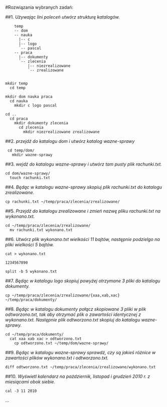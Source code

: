 #Rozwiązania wybranych zadań:

##1. *Używając lini poleceń utwórz strukturę katalogów.*

        temp
        -- dom
        -- nauka
          |-- c
          |-- logo
          `-- pascal
        -- praca
          |-- dokumenty
          `-- zlecenia
              |-- niezrealizowane
              `-- zrealizowane


    mkdir temp
      cd temp

    mkdir dom nauka praca
      cd nauka
        mkdir c logo pascal

    cd ..
      cd praca
        mkdir dokumenty zlecenia
          cd zlecenia
            mkdir niezrealizowane zrealizowane


##2. *przejdź do katalogu _dom_ i utwórz katalog _wazne-sprawy_*
    
     cd temp/dom/
       mkdir wazne-sprawy

##3. *wejdź do katalogu wazne-sprawy i utwórz tam pusty plik rachunki.txt.*

    cd dom/wazne-sprawy/
      touch rachunki.txt

##4. *Będąc w katalogu wazne-sprawy skopiuj plik rachunki.txt do katalogu zrealizowane.*

    cp rachunki.txt ~/temp/praca/zlecenia/zrealizowane/

##5. *Przejdź do katalogu zrealizowane i zmień nazwę pliku rachunki.txt na wykonano.txt.*

    cd ~/temp/praca/zlecenia/zrealizowane/
      mv rachunki.txt wykonano.txt

##6. *Utwórz plik wykonano.txt wielkości 11 bajtów, następnie podzielgo na pliki wielkości 5 bajtów.*

    cat > wykonano.txt

    1234567890

    split -b 5 wykonano.txt

##7. *Będąc w katalogu _logo_ skopiuj powyżej otrzymane 3 pliki do katalogu dokumenty.*

    cp ~/temp/praca/zlecenia/zrealizowane/{xaa,xab,xac} ~/temp/praca/dokumenty/

##8. *Będąc w katalogu dokumenty połącz skopiowane 3 pliki w plik odtworzono.txt, tak aby otrzymać plik o zawartości identycznej z wykonano.txt. Następnie plik odtworzono.txt skopiuj do katalogu wazne-sprawy.*

    cd ~/temp/praca/dokumenty/
      cat xaa xab xac > odtworzono.txt
        cp odtworzono.txt ~/temp/dom/wazne-sprawy/

##9. *Będąc w katalogu wazne-sprawy sprawdź, czy są jakieś różnice w zawartości plików wykonano.txt i odtworzono.txt.*

    diff odtworzono.txt ~/temp/praca/zlecenia/zrealizowane/wykonano.txt

##10. *Wyświetl kalendarz na październik, listopad i grudzień 2010 r. z miesiącami obok siebie.*

    cal -3 11 2010

...
